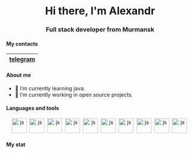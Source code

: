 <div id="header" align="center">
  <h1>Hi there, I'm Alexandr</h1>
  <h3> Full stack developer from Murmansk</h3>
</div>


#### My contacts

| [telegram](https://t.me/AlexandrAnatoliev) |
|:-----------------:|


#### About me

- 🌱 I’m currently learning java.
- 🔭 I’m currently working in open source projects.

#### Languages and tools

<div id="pictures" align="center">
  <a>
    <img src="https://cdn.jsdelivr.net/gh/devicons/devicon@latest/icons/java/java-original-wordmark.svg"
    title="js" width="40" height="40"/>&nbsp;
    <img src="https://cdn.jsdelivr.net/gh/devicons/devicon@latest/icons/c/c-original.svg" 
    title="js" width="40" height="40"/>&nbsp;
    <img src="https://cdn.jsdelivr.net/gh/devicons/devicon@latest/icons/python/python-original-wordmark.svg"
    title="js" width="40" height="40"/>&nbsp;
    <img src="https://cdn.jsdelivr.net/gh/devicons/devicon@latest/icons/intellij/intellij-original.svg" 
    title="js" width="40" height="40"/>&nbsp;
    <img src="https://cdn.jsdelivr.net/gh/devicons/devicon@latest/icons/gcc/gcc-original.svg"
    title="js" width="40" height="40"/>&nbsp;
    <img src="https://cdn.jsdelivr.net/gh/devicons/devicon@latest/icons/pycharm/pycharm-original.svg"
    title="js" width="40" height="40"/>&nbsp;
      <img src="https://cdn.jsdelivr.net/gh/devicons/devicon@latest/icons/git/git-original.svg"
      title="js" width="40" height="40"/>&nbsp;
      <img src="https://cdn.jsdelivr.net/gh/devicons/devicon@latest/icons/github/github-original.svg"
      title="js" width="40" height="40"/>&nbsp;
      <img src="https://cdn.jsdelivr.net/gh/devicons/devicon@latest/icons/linux/linux-original.svg"
      title="js" width="40" height="40"/>&nbsp; 
      <img src="https://cdn.jsdelivr.net/gh/devicons/devicon@latest/icons/ubuntu/ubuntu-original.svg"
      title="js" width="40" height="40"/>&nbsp; 
    </a>
</div>


#### My stat

<div id="stat" align="center">
    <img src="https://github-profile-summary-cards.vercel.app/api/cards/profile-details?username=AlexandrAnatoliev&theme=github_dark" alt=""/>
    <img src="https://github-profile-summary-cards.vercel.app/api/cards/most-commit-language?username=AlexandrAnatoliev&theme=github_dark" alt=""/>
     <img src="https://github-profile-summary-cards.vercel.app/api/cards/stats?username=AlexandrAnatoliev&theme=github_dark" alt=""/>
</div>
